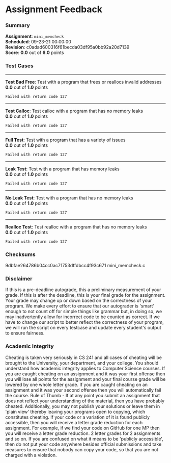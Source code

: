 # Assignment Feedback

### Summary

**Assignment**: `mini_memcheck`  
**Scheduled**: 09-23-21 00:00:00  
**Revision**: c0adad600316f61becda03df95a0bb92a20d7139  
**Score**: **0.0** out of **6.0** points

### Test Cases
---

**Test Bad Free**: Test with a program that frees or reallocs invalid addresses  
**0.0** out of **1.0** points
```
Failed with return code 127
```
---

**Test Calloc**: Test calloc with a program that has no memory leaks  
**0.0** out of **1.0** points
```
Failed with return code 127
```
---

**Full Test**: Test with a program that has a variety of issues  
**0.0** out of **1.0** points
```
Failed with return code 127
```
---

**Leak Test**: Test with a program that has memory leaks  
**0.0** out of **1.0** points
```
Failed with return code 127
```
---

**No Leak Test**: Test with a program that has no memory leaks  
**0.0** out of **1.0** points
```
Failed with return code 127
```
---

**Realloc Test**: Test realloc with a program that has no memory leaks  
**0.0** out of **1.0** points
```
Failed with return code 127
```
### Checksums

9dbfae264786b04cc0ac71753dffdbcc4f93c671 mini_memcheck.c


### Disclaimer
If this is a pre-deadline autograde, this a preliminary measurement of your grade.
If this is after the deadline, this is your final grade for the assignment.
Your grade may change up or down based on the correctness of your program.
We make every effort to ensure that our autograder is 'smart' enough to not count off
for simple things like grammar but, in doing so, we may inadvertently allow for
incorrect code to be counted as correct.
If we have to change our script to better reflect the correctness of your program,
we will run the script on every testcase and update every student's output to ensure fairness.



### Academic Integrity
Cheating is taken very seriously in CS 241 and all cases of cheating will be brought to the University, your department, and your college.
You should understand how academic integrity applies to Computer Science courses.
If you are caught cheating on an assignment and it was your first offense then you will lose all points for the assignment and your final course
grade will be lowered by one whole letter grade. If you are caught cheating on an assignment and it was your second offense then you will automatically fail the course.
Rule of Thumb - If at any point you submit an assignment that does not reflect your understanding of the material, then you have probably cheated.
Additionally, you may not publish your solutions or leave them in 'plain view' thereby leaving your programs open to copying, which constitutes cheating.
If your code or a variation of it is found publicly accessible, then you will receive a letter grade reduction for each assignment.
For example, if we find your code on GitHub for one MP then you will receive a letter grade reduction. 2 letter grades for 2 assignments and so on.
If you are confused on what it means to be 'publicly accessible', then do not put your code anywhere besides official submissions and take measures
to ensure that nobody can copy your code, so that you are not charged with a violation.



